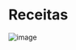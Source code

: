 # Receitas



![image](https://user-images.githubusercontent.com/123169013/229667959-5d9da3a5-1689-456c-9587-5db0b8b56aef.png)
